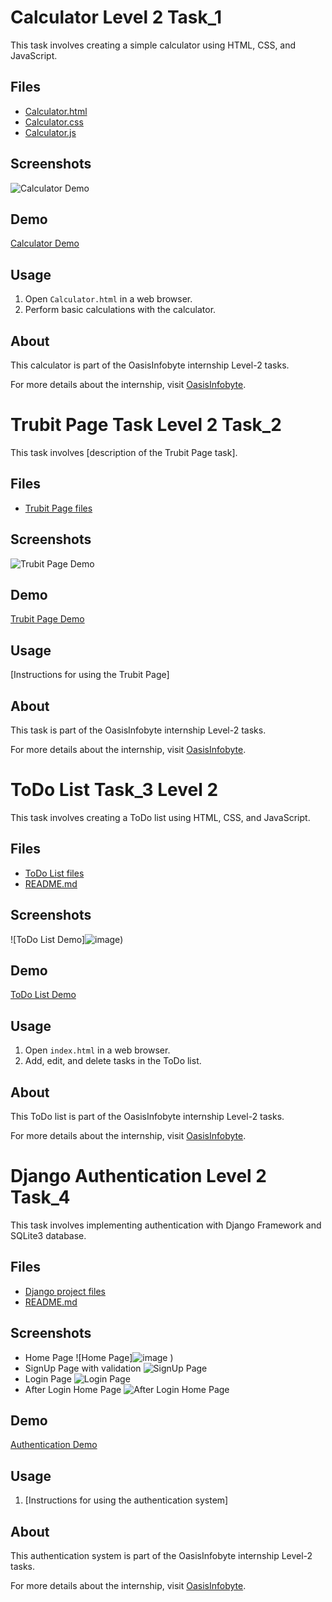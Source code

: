 # Calculator Level 2 Task_1

This task involves creating a simple calculator using HTML, CSS, and JavaScript.

## Files

- [Calculator.html](Calculator.html)
- [Calculator.css](Calculator.css)
- [Calculator.js](Calculator.js)

## Screenshots

![Calculator Demo](![image](https://github.com/DHARUNSURYA/OIBSIP/assets/121680349/263a2cff-8213-4164-ab64-a9c0f764e55a))

## Demo

[Calculator Demo](https://www.linkedin.com/feed/update/urn:li:activity:7149275609251127296/)

## Usage

1. Open `Calculator.html` in a web browser.
2. Perform basic calculations with the calculator.

## About

This calculator is part of the OasisInfobyte internship Level-2 tasks.

For more details about the internship, visit [OasisInfobyte](https://www.linkedin.com/company/oasisinfobyte/).


# Trubit Page Task Level 2 Task_2

This task involves [description of the Trubit Page task].

## Files

- [Trubit Page files](Trubit_Page/)

## Screenshots

![Trubit Page Demo](https://example.com/trubit_page_demo.png)

## Demo

[Trubit Page Demo](https://www.linkedin.com/feed/update/urn:li:activity:7152919023867809796/)

## Usage

[Instructions for using the Trubit Page]

## About

This task is part of the OasisInfobyte internship Level-2 tasks.

For more details about the internship, visit [OasisInfobyte](https://www.linkedin.com/company/oasisinfobyte/).

# ToDo List Task_3 Level 2

This task involves creating a ToDo list using HTML, CSS, and JavaScript.

## Files

- [ToDo List files](ToDo_List/)
- [README.md](ToDo_List/README.md)

## Screenshots

![ToDo List Demo]![image](https://github.com/DHARUNSURYA/OIBSIP/assets/121680349/d1f61ca9-63aa-4c13-b715-ad23ada10dc0))

## Demo

[ToDo List Demo](https://www.linkedin.com/feed/update/urn:li:activity:your_todo_list_demo_link/)

## Usage

1. Open `index.html` in a web browser.
2. Add, edit, and delete tasks in the ToDo list.

## About

This ToDo list is part of the OasisInfobyte internship Level-2 tasks.

For more details about the internship, visit [OasisInfobyte](https://www.linkedin.com/company/oasisinfobyte/).


# Django Authentication Level 2 Task_4

This task involves implementing authentication with Django Framework and SQLite3 database.

## Files

- [Django project files](Django_Authentication/)
- [README.md](Django_Authentication/README.md)

## Screenshots

- Home Page ![Home Page]![image](https://github.com/DHARUNSURYA/OIBSIP/assets/121680349/6ecf15b3-e9cd-4bd2-a07a-7aae9d4112bd)
)
- SignUp Page with validation ![SignUp Page](![image](https://github.com/DHARUNSURYA/OIBSIP/assets/121680349/2ca81cec-14c3-4b13-b21e-af7b2e3afda3)
)
- Login Page ![Login Page](![image](https://github.com/DHARUNSURYA/OIBSIP/assets/121680349/5b977403-9eaf-47c9-b82e-49825f869171)
)
- After Login Home Page ![After Login Home Page](![image](https://github.com/DHARUNSURYA/OIBSIP/assets/121680349/9e5f75f8-5043-4dc9-b1a3-d1e5c5653f73)
)

## Demo

[Authentication Demo](https://www.linkedin.com/feed/update/urn:li:activity:your_auth_demo_link/)

## Usage

1. [Instructions for using the authentication system]

## About

This authentication system is part of the OasisInfobyte internship Level-2 tasks.

For more details about the internship, visit [OasisInfobyte](https://www.linkedin.com/company/oasisinfobyte/).

